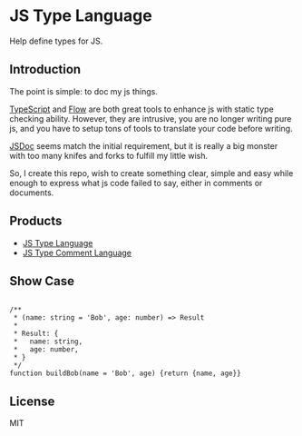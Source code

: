 # JS Type Language

Help define types for JS.

## Introduction

The point is simple: to doc my js things.

[TypeScript](https://www.typescriptlang.org/) and [Flow](https://flow.org/) are both great tools to enhance js with 
static type checking ability. However, they are intrusive, you are no longer writing pure js, and you have to setup tons 
of tools to translate your code before writing.

[JSDoc](http://usejsdoc.org/) seems match the initial requirement, but it is really a big monster with too many knifes
and forks to fulfill my little wish. 

So, I create this repo, wish to create something clear, simple and easy while enough to express what js code failed to 
say, either in comments or documents.

## Products

- [JS Type Language](./js-type-language.md)
- [JS Type Comment Language](./js-type-comment-language.md)

## Show Case

```ecmascript 6

/**
 * (name: string = 'Bob', age: number) => Result
 * 
 * Result: {
 *   name: string,
 *   age: number,
 * }
 */
function buildBob(name = 'Bob', age) {return {name, age}}
```

## License

MIT